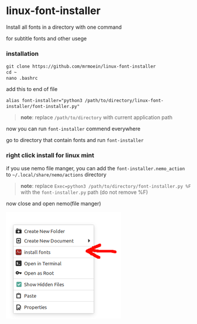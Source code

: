 # linux-font-installer
Install all fonts in a directory with one command

for subtitle fonts and other usege

### installation
```
git clone https://github.com/mrmoein/linux-font-installer
cd ~
nano .bashrc
```
add this to end of file
```
alias font-installer="python3 /path/to/directory/linux-font-installer/font-installer.py"
```
>**note**: replace `/path/to/directory` with current application path

now you can run `font-installer` commend everywhere

go to directory that contain fonts and run `font-installer`

### right click install for linux mint
if you use nemo file manger, you can add the `font-installer.nemo_action` to `~/.local/share/nemo/actions` directory

> **note**: replace `Exec=python3 /path/to/directory/font-installer.py %F` with the `font-installer.py` path (do not remove %F)

now close and open nemo(file manger)

![nemo action screenshot](nemo_action_screenshot.png)